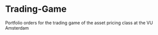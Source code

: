 # Trading-Game
Portfolio orders for the trading game of the asset pricing class at the VU Amsterdam
